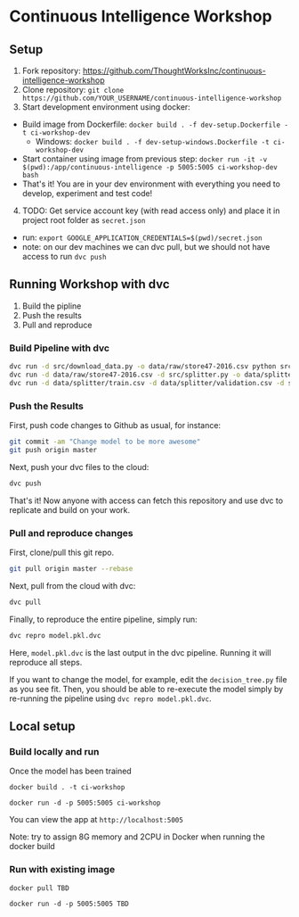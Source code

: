 # Continuous Intelligence Workshop

## Setup
1. Fork repository: https://github.com/ThoughtWorksInc/continuous-intelligence-workshop
2. Clone repository: `git clone https://github.com/YOUR_USERNAME/continuous-intelligence-workshop`
3. Start development environment using docker: 
  - Build image from Dockerfile: `docker build . -f dev-setup.Dockerfile -t ci-workshop-dev`
    - Windows: `docker build . -f dev-setup-windows.Dockerfile -t ci-workshop-dev`
  - Start container using image from previous step: `docker run -it -v $(pwd):/app/continuous-intelligence -p 5005:5005 ci-workshop-dev bash`
  - That's it! You are in your dev environment with everything you need to develop, experiment and test code!

4. TODO: Get service account key (with read access only) and place it in project root folder as `secret.json`
  - run: `export GOOGLE_APPLICATION_CREDENTIALS=$(pwd)/secret.json`
  - note: on our dev machines we can dvc pull, but we should not have access to run `dvc push`

## Running Workshop with dvc

1. Build the pipline
2. Push the results
3. Pull and reproduce

### Build Pipeline with dvc

```sh
dvc run -d src/download_data.py -o data/raw/store47-2016.csv python src/download_data.py
dvc run -d data/raw/store47-2016.csv -d src/splitter.py -o data/splitter/train.csv -o data/splitter/validation.csv python src/splitter.py
dvc run -d data/splitter/train.csv -d data/splitter/validation.csv -d src/decision_tree.py -o data/decision_tree/model.pkl -M results/score.txt python src/decision_tree.py
```

### Push the Results

First, push code changes to Github as usual, for instance:
```sh
git commit -am "Change model to be more awesome"
git push origin master
```

Next, push your dvc files to the cloud:
```sh
dvc push
```

That's it! Now anyone with access can fetch this repository and use dvc to replicate and build on your work.

### Pull and reproduce changes

First, clone/pull this git repo.

```sh
git pull origin master --rebase
```

Next, pull from the cloud with dvc:
```sh
dvc pull
```

Finally, to reproduce the entire pipeline, simply run:
```sh
dvc repro model.pkl.dvc
```
Here, `model.pkl.dvc` is the last output in the dvc pipeline. Running it will reproduce all steps.

If you want to change the model, for example, edit the `decision_tree.py` file as you see fit. Then, you should be able to re-execute the model simply by re-running the pipeline using `dvc repro model.pkl.dvc`.

## Local setup

### Build locally and run

Once the model has been trained

`docker build . -t ci-workshop`

`docker run -d -p 5005:5005 ci-workshop`

You can view the app at `http://localhost:5005`

Note: try to assign 8G memory and 2CPU in Docker when running the docker build

### Run with existing image

`docker pull TBD`

`docker run -d -p 5005:5005 TBD`
